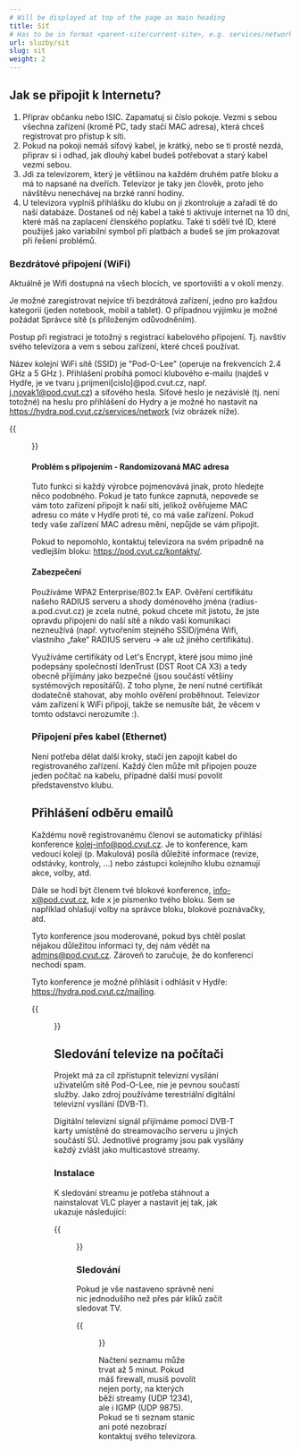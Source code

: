 ```yaml
---
# Will be displayed at top of the page as main heading
title: Síť
# Has to be in format <parent-site/current-site>, e.g. services/network (notice missing slash at the beginning)
url: sluzby/sit
slug: sit
weight: 2
---
```


## Jak se připojit k Internetu?

1. Připrav občanku nebo ISIC. Zapamatuj si číslo pokoje. Vezmi s sebou všechna zařízení (kromě PC, tady stačí MAC adresa), která chceš registrovat pro přístup k síti.
2. Pokud na pokoji nemáš síťový kabel, je krátký, nebo se ti prostě nezdá, připrav si i odhad, jak dlouhý kabel budeš potřebovat a starý kabel vezmi sebou.
3. Jdi za televizorem, který je většinou na každém druhém patře bloku a má to napsané na dveřích. Televizor je taky jen člověk, proto jeho návštěvu nenechávej na brzké ranní hodiny.
4. U televizora vyplníš přihlášku do klubu on jí zkontroluje a zařadí tě do naší databáze. Dostaneš od něj kabel a také ti aktivuje internet na 10 dní, které máš na zaplacení členského poplatku. Také ti sdělí tvé ID, které použiješ jako variabilní symbol při platbách a budeš se jím prokazovat při řešení problémů.

### Bezdrátové připojení (WiFi)

Aktuálně je Wifi dostupná na všech blocích, ve sportovišti a v okolí menzy.

Je možné zaregistrovat nejvíce tři bezdrátová zařízení, jedno pro každou kategorii (jeden notebook, mobil a tablet). O případnou výjimku je možné požádat Správce sítě (s přiloženým odůvodněním).

Postup při registraci je totožný s registrací kabelového připojení. Tj. navštiv svého televizora a vem s sebou zařízení, které chceš používat.

Název kolejní WiFi sítě (SSID) je "Pod-O-Lee" (operuje na frekvencích 2.4 GHz a 5 GHz ). Přihlášení probíhá pomocí klubového e-mailu (najdeš v Hydře, je ve tvaru j.prijmeni[cislo]@pod.cvut.cz, např. j.novak1@pod.cvut.cz) a síťového hesla. Síťové heslo je nezávislé (tj. není totožné) na heslu pro přihlášení do Hydry a je možné ho nastavit na https://hydra.pod.cvut.cz/services/network (viz obrázek níže).

{{<figure src="hydra_wifi_password.png" alt="WiFi password setup Hydra">}}

#### Problém s připojením - Randomizovaná MAC adresa

Tuto funkci si každý výrobce pojmenovává jinak, proto hledejte něco podobného. Pokud je tato funkce zapnutá, nepovede se vám toto zařízení připojit k naší síti, jelikož ověřujeme MAC adresu co máte v Hydře proti té, co má vaše zařízení. Pokud tedy vaše zařízení MAC adresu mění, nepůjde se vám připojit.

Pokud to nepomohlo, kontaktuj televizora na svém prípadně na vedlejším bloku: https://pod.cvut.cz/kontakty/.

#### Zabezpečení

Používáme WPA2 Enterprise/802.1x EAP. Ověření certifikátu našeho RADIUS serveru a shody doménového jména (radius-a.pod.cvut.cz) je zcela nutné, pokud chcete mít jistotu, že jste opravdu připojeni do naší sítě a nikdo vaši komunikaci nezneužívá (např. vytvořením stejného SSID/jména Wifi, vlastního „fake“ RADIUS serveru → ale už jiného certifikátu). 

Využíváme certifikáty od Let's Encrypt, které jsou mimo jiné podepsány společností IdenTrust (DST Root CA X3) a tedy obecně přijímány jako bezpečné (jsou součástí většiny systémových repositářů). Z toho plyne, že není nutné certifikát dodatečně stahovat, aby mohlo ověření proběhnout. Televizor vám zařízení k WiFi připojí, takže se nemusíte bát, že věcem v tomto odstavci nerozumíte :).

### Připojení přes kabel (Ethernet)

Není potřeba dělat další kroky, stačí jen zapojit kabel do registrovaného zařízení.
Každý člen může mít připojen pouze jeden počítač na kabelu, případné další musí povolit představenstvo klubu.

## Přihlášení odběru emailů

Každému nově registrovanému členovi se automaticky přihlásí konference kolej-info@pod.cvut.cz. Je to konference, kam vedoucí kolejí (p. Makulová) posílá důležité informace (revize, odstávky, kontroly, …) nebo zástupci kolejního klubu oznamují akce, volby, atd.

Dále se hodí být členem tvé blokové konference, info-x@pod.cvut.cz, kde x je písmenko tvého bloku. Sem se například ohlašují volby na správce bloku, blokové poznávačky, atd.

Tyto konference jsou moderované, pokud bys chtěl poslat nějakou důležitou informaci ty, dej nám vědět na admins@pod.cvut.cz. Zároveň to zaručuje, že do konferencí nechodí spam.

Tyto konference je možné přihlásit i odhlásit v Hydře: https://hydra.pod.cvut.cz/mailing.

{{<figure src="hydra_mailing.png" alt="Email conferences in Hydra">}}

## Sledování televize na počítači

Projekt má za cíl zpřístupnit televizní vysílání uživatelům sítě Pod-O-Lee, nie je pevnou součastí služby. Jako zdroj používáme terestriální digitální televizní vysílání (DVB-T).

Digitální televizní signál přijímáme pomocí DVB-T karty umístěné do streamovacího serveru u jiných součástí SÚ. Jednotlivé programy jsou pak vysílány každý zvlášt jako multicastové streamy.

### Instalace

K sledování streamu je potřeba stáhnout a nainstalovat VLC player a nastavit jej tak, jak ukazuje následující:

{{<figure src="vlc_nastaveni-sap.jpg" alt="Nastaveni TV ve VLC">}}

### Sledování

Pokud je vše nastaveno správně není nic jednodušího než přes pár kliků začít sledovat TV.

{{<figure src="vlc_prohledavani-sap.jpg" alt="TV kanály ve VLC">}}

Načtení seznamu může trvat až 5 minut. Pokud máš firewall, musíš povolit nejen porty, na kterých běží streamy (UDP 1234), ale i IGMP (UDP 9875). Pokud se ti seznam stanic ani poté nezobrazí kontaktuj svého televizora.
